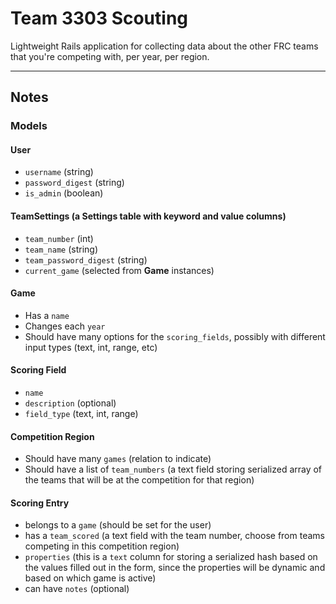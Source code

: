 # Team 3303 Scouting

Lightweight Rails application for collecting data about the other FRC teams that
you're competing with, per year, per region.

--------------------------------------------------------------------------------

## Notes

### Models

#### User
- `username` (string)
- `password_digest` (string)
- `is_admin` (boolean)

#### TeamSettings (a Settings table with keyword and value columns)
- `team_number` (int)
- `team_name` (string)
- `team_password_digest` (string)
- `current_game` (selected from **Game** instances)

#### Game
- Has a `name`
- Changes each `year`
- Should have many options for the `scoring_fields`, possibly with different
input types (text, int, range, etc)

#### Scoring Field
- `name`
- `description` (optional)
- `field_type` (text, int, range)

#### Competition Region
- Should have many `games` (relation to indicate)
- Should have a list of `team_numbers` (a text field storing serialized array
  of the teams that will be at the competition for that region)

#### Scoring Entry
- belongs to a `game` (should be set for the user)
- has a `team_scored` (a text field with the team number, choose from teams
  competing in this competition region)
- `properties` (this is a `text` column for storing a serialized hash based on
  the values filled out in the form, since the properties will be dynamic and
  based on which game is active)
- can have `notes` (optional)
